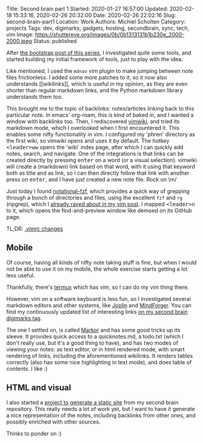 Title: Second brain part 1
Started: 2020-01-27 16:57:00
Updated: 2020-02-18 15:33:16, 2020-02-26 20:32:00
Date: 2020-02-26 22:02:16
Slug: second-brain-part1
Location: Work
Authors: Michiel Scholten
Category: projects
Tags: dev, digimarks, gadgets, hosting, secondbrain, sync, tech, vim
Image: https://shuttereye.org/images/0b/0b1313131b1b230e_2000-2000.jpeg
Status: published

After [the bootstrap post of this series]({filename}./second-brain-part0.md), I investigated quite some tools, and started building my initial framework of tools, just to play with the idea.

Like mentioned, I used the `mdnav` vim plugin to make jumping between note files frictionless. I added some more patches to it, so it now also understands \[\[wikilinks\]\], which is useful in my opinion, as they are even shorter than regular markdown links, and the Python markdown library understands them too.

This brought me to the topic of backlinks: notes/articles linking back to this particular note. In emacs' org-roam, this is kind of baked in, and I wanted a window with backlinks too. Then, I rediscovered [vimwiki](https://github.com/vimwiki/vimwiki), and tried its markdown mode, which I overlooked when I first encountered it. This enables some nifty functionality in vim. I configured my 'phren' directory as the first wiki, so vimwiki opens and uses it by default. The hotkey <kbd>&lt;leader&gt;ww</kbd> opens the 'wiki' index page, after which I can quickly add notes, search, and navigate. One of the integrations is that links can be created directly by pressing <kbd>enter</kbd> on a word (or a visual selection). vimwiki will create a (markdown) link based on that word, with it using that keyword both as title and as link, so I can then directly follow that link with another press on <kbd>enter</kbd>, and I have just created a new note file. Rock on \m/

Just today I found [notational-fzf](https://github.com/alok/notational-fzf-vim), which provides a quick way of grepping through a bunch of directories and files, using the excellent `fzf` and `rg` (ripgrep), which I [already raved about in my vim post]({filename}vim-reloaded.md). I mapped <kbd>&lt;leader&gt;n</kbd> to it, which opens the find-and-preview window like demoed on its GitHub page.

TL;DR: [.vimrc changes](https://github.com/aquatix/dotfiles/blob/9098575694e26ad60c6658620db79e30a94daea9/.vimrc#L410-L446)


## Mobile

Of course, having all kinds of nifty note taking stuff is fine, but when I would not be able to use it on my mobile, the whole exercise starts getting a lot less useful.

Thankfully, there's [termux]() which has vim, so I can do my vim thing there.

However, vim on a software keyboard is less fun, so I investigated several markdown editors and other systems, like [Joplin](https://joplinapp.org/) and [MindForger](https://www.mindforger.com/). You can find my continuously updated list of interesting links [on my second brain digimarks tag](https://marks.diginaut.net/pub/f45a9fd1b6b8735399018e1b8b653b5d).

The one I settled on, is called [Markor](https://gsantner.net/project/markor.html) and has some good tricks up its sleeve. It provides quick access to a quicknotes.md, a todo.txt (which I don't really use, but it's a good thing to have), and has two modes of viewing your notes: as text editor, or in html rendered mode, with smart rendering of links, including the aforementioned wikilinks. It renders tables correctly (also has some nice highlighting in text mode), and does table of contents. I like :)


## HTML and visual

I also started a [project to generate a static site](https://github.com/aquatix/corpus) from my second brain repository. This really needs a lot of work yet, but I want to have it generate a nice representation of the notes, including backlinks from other ones, and possibly enriched with other sources.

Thinks to ponder on :)
